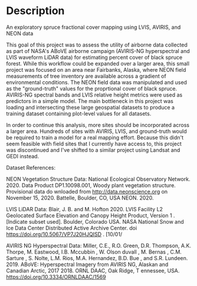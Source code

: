 # Description
An exploratory spruce fractional cover mapping using LVIS, AVIRIS, and NEON data


This goal of this project was to assess the utility of airborne data collected as part of NASA's ABoVE airborne campaign (AVIRIS-NG hyperspectral and LVIS waveform LiDAR data) for estimating percent cover of black spruce forest. 
While this workflow could be expanded over a larger area, this small project was focused on an area near Fairbanks, Alaska, where NEON field measurements of tree inventory are available across a gradient of environmental conditions. 
The NEON field data was manipulated and used as the "ground-truth" values for the proprtional cover of black spruce. 
AVIRIS-NG spectral bands and LVIS relative height metrics were used as predictors in a simple model. 
The main bottleneck in this project was loading and intersecting these large geospatial datasets to produce a training dataset containing plot-level values for all datasets. 

In order to continue this analysis, more sites should be incorporated across a larger area. Hundreds of sites with AVIRIS, LVIS, and ground-truth would be required to train a model for a real mapping effort. Because this didn't seem feasible with field sites that I currently have access to, this project was discontinued and I've shifted to a similar project using Landsat and GEDI instead. 

Dataset References:

NEON Vegetation Structure Data:
National Ecological Observatory Network. 2020. Data Product DP1.10098.001, Woody plant vegetation structure. Provisional data
do wnloaded from http://data.neonscience.org
on November 15, 2020. Battelle, Boulder, CO, USA NEON. 2020.

LVIS LiDAR Data:
Blair, J. B. and M.
Hofton 2020. LVIS Facility L2 Geolocated Surface Elevation and Canopy Height Product, Version 1 . [Indicate subset used]. Boulder, Colorado USA. NASA
National Snow and Ice Data Center Distributed Active Archive Center. doi https://doi.org/10.5067/VP7J20HJQISD . [10/01/

AVIRIS NG Hyperspectral Data:
Miller, C.E., R.O. Green, D.R. Thompson, A.K. Thorpe, M. Eastwood, I.B.
Mccubbin , W. Olson duvall , M. Bernas , C.M. Sarture , S. Nolte, L.M. Rios, M.A. Hernandez, B.D. Bue , and
S.R. Lundeen. 2019. ABoVE: Hyperspectral Imagery from AVIRIS NG, Alaskan and Canadian Arctic, 2017 2018. ORNL DAAC, Oak Ridge, T ennessee,
USA. https://doi.org/10.3334/ORNLDAAC/1569
